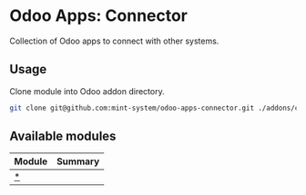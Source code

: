 # Odoo Apps: Connector

Collection of Odoo apps to connect with other systems.

## Usage

Clone module into Odoo addon directory.

```bash
git clone git@github.com:mint-system/odoo-apps-connector.git ./addons/connector
```

## Available modules

| Module | Summary |
| --- | --- |
| [*](*) |  |
